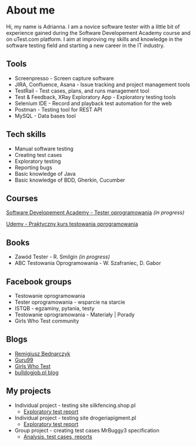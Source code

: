 # About me
Hi, my name is Adrianna. I am a novice software tester with a little bit of experience gained during the Software Developement Academy course and on uTest.com platform. I aim at improving my skills and knowledge in the software testing field and starting a new career in the IT industry.

## Tools 
- Screenpresso - Screen capture software
- JIRA, Confluence, Asana - Issue tracking and project management tools
- TestRail - Test cases, plans, and runs management tool
- Test & Feedback, XRay Exploratory App - Exploratory testing tools
- Selenium IDE - Record and playback test automation for the web
- Postman - Testing tool for REST API
- MySQL - Data bases tool

## Tech skills
- Manual software testing
- Creating test cases
- Exploratory testing
- Reporting bugs
- Basic knowledge of Java
- Basic knowledge of BDD, Gherkin, Cucumber

## Courses
[Software Developement Academy - Tester oprogramowania](https://sdacademy.pl/kursy/software-tester/) *(in progress)*

[Udemy - Praktyczny kurs testowania oprogramowania](https://udemy-certificate.s3.amazonaws.com/pdf/UC-68f06a09-6716-4d89-95c0-e30d8f37cebb.pdf)

## Books
-  Zawód Tester - R. Smilgin *(in progress)*
-  ABC Testowania Oprogramowania - W. Szafraniec, D. Gabor

## Facebook groups
- Testowanie oprogramowania
- Tester oprogramowania - wsparcie na starcie
- ISTQB - egzaminy, pytania, testy
- Testowanie oprogramowania - Materiały | Porady
- Girls Who Test community

## Blogs
- [Remigiusz Bednarczyk](https://remigiuszbednarczyk.pl)
- [Guru99](https://www.guru99.com)
- [Girls Who Test](http://www.girlswhotest.pl)
- [bulldogjob.pl blog](https://bulldogjob.pl/readme)

## My projects
- Individual project - testing site silkfencing.shop.pl
	- [Exploratory test report](https://github.com/A-Bereta/Portfolio/blob/main/Exploratory%20test%20reports/Silkfencing%20Shop%20Report.pdf)
- Individual project - testing site drogeriapigment.pl
	- [Exploratory test report](https://github.com/A-Bereta/Portfolio/blob/main/Exploratory%20test%20reports/Drogeria%20Pigment%20Report.pdf)
- Group project - creating test cases MrBuggy3 specification
	- [Analysis, test cases, reports](https://github.com/A-Bereta/Portfolio/tree/main/MrBuggy%203)
